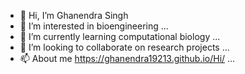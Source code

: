 - 👋 Hi, I’m Ghanendra Singh
- 👀 I’m interested in bioengineering ...
- 🌱 I’m currently learning computational biology ...
- 💞️ I’m looking to collaborate on research projects ...
- 📫 About me https://ghanendra19213.github.io/Hi/ ...

<!---
Ghanendra19213/Ghanendra19213 is a ✨ special ✨ repository because its `README.md` (this file) appears on your GitHub profile.
You can click the Preview link to take a look at your changes.
--->
